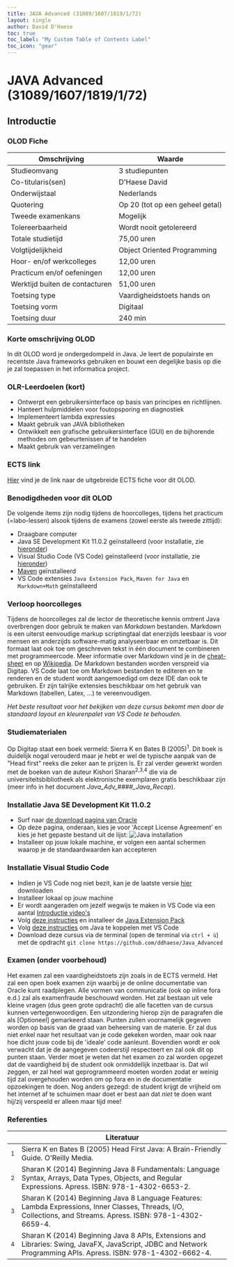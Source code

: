 ```yaml
---
title: JAVA Advanced (31089/1607/1819/1/72)
layout: single
author: David D'Haese
toc: true
toc_label: "My Custom Table of Contents Label"
toc_icon: "gear"
---
```


# JAVA Advanced (31089/1607/1819/1/72)
## Introductie
### OLOD Fiche

| Omschrijving                   | Waarde                          |
|--------------------------------|---------------------------------|
| Studieomvang                   | 3 studiepunten                  |
| Co-titularis(sen)              | D'Haese David                   |
| Onderwijstaal                  | Nederlands                      |
| Quotering                      | Op 20 (tot op een geheel getal) |
| Tweede examenkans              | Mogelijk                        |
| Tolereerbaarheid               | Wordt nooit getolereerd         |
| Totale studietijd              | 75,00 uren                      |
| Volgtijdelijkheid              | Object Oriented Programming     |
| Hoor- en/of werkcolleges       | 12,00 uren                      |
| Practicum en/of oefeningen     | 12,00 uren                      |
| Werktijd buiten de contacturen | 51,00 uren                      |
| Toetsing type                  | Vaardigheidstoets hands on      |
| Toetsing vorm                  | Digitaal                        |
| Toetsing duur                  | 240 min                         |

### Korte omschrijving OLOD

In dit OLOD word je ondergedompeld in Java. Je leert de populairste en recentste Java frameworks gebruiken en bouwt een degelijke basis op die je zal toepassen in het informatica project.

### OLR-Leerdoelen (kort)

- Ontwerpt een gebruikersinterface op basis van principes en richtlijnen.
- Hanteert hulpmiddelen voor foutopsporing en diagnostiek
- Implementeert lambda expressies
- Maakt gebruik van JAVA bibliotheken
- Ontwikkelt een grafische gebruikersinterface (GUI) en de bijhorende methodes om gebeurtenissen af te handelen
- Maakt gebruik van verzamelingen

### ECTS link

[Hier](https://bamaflexweb.ap.be/BMFUIDetailxOLOD.aspx?a=121279&b=5&c=1) vind je de link naar de uitgebreide ECTS fiche voor dit OLOD.

### Benodigdheden voor dit OLOD

De volgende items zijn nodig tijdens de hoorcolleges, tijdens het practicum (=labo-lessen) alsook tijdens de examens (zowel eerste als tweede zittijd):

- Draagbare computer
- Java SE Development Kit 11.0.2 geïnstalleerd (voor installatie, zie [hieronder](#Java_Install))
- Visual Studio Code (VS Code) geïnstalleerd (voor installatie, zie [hieronder](#VS_Install))
- [Maven](http://maven.apache.org/) geïnstalleerd
- VS Code extensies `Java Extension Pack`, `Maven for Java` en `Markdown+Math` geïnstalleerd

### Verloop hoorcolleges

Tijdens de hoorcolleges zal de lector de theoretische kennis omtrent Java overbrengen door gebruik te maken van *Markdown* bestanden. Markdown is een uiterst eenvoudige markup scriptingtaal dat enerzijds leesbaar is voor mensen en anderzijds software-matig analyseerbaar en omzetbaar is. Dit formaat laat ook toe om geschreven tekst in één document te combineren met programmeercode. Meer informatie over Markdown vind je in de [cheat-sheet](https://github.com/adam-p/Markdown-here/wiki/Markdown-Cheatsheet) en op [Wikipedia](https://en.wikipedia.org/wiki/Markdown). De Markdown bestanden worden verspreid via Digitap. VS Code laat toe om Markdown bestanden te editeren en te renderen en de student wordt aangemoedigd om deze IDE dan ook te gebruiken. Er zijn talrijke extensies beschikbaar om het gebruik van Markdown (tabellen, Latex, &hellip;) te vereenvoudigen.

*Het beste resultaat voor het bekijken van deze cursus bekomt men door de standaard layout en kleurenpalet van VS Code te behouden.*

### Studiematerialen

Op Digitap staat een boek vermeld: Sierra K en Bates B (2005)<sup>1</sup>. Dit boek is duidelijk nogal verouderd maar je hebt er wel de typische aanpak van de "Head first" reeks die zeker aan te prijzen is. Er zal verder gewerkt worden met de boeken van de auteur Kishori Sharan<sup>2,3,4</sup> die via de universiteitsbibliotheek als elektronische exemplaren gratis beschikbaar zijn (meer info in het document *Java_Adv_####_Java_Recap*).

### <a name="Java_Install"></a>Installatie Java SE Development Kit 11.0.2

- Surf naar [de download pagina van Oracle](https://www.oracle.com/technetwork/java/javase/downloads/jdk11-downloads-5066655.html)
- Op deze pagina, onderaan, kies je voor 'Accept License Agreement' en kies je het gepaste bestand uit de lijst:
![Java installation](Media/Installation_01.jpg)
- Installeer op jouw lokale machine, er volgen een aantal schermen waarop je de standaardwaarden kan accepteren

### <a name="VS_Install"></a>Installatie Visual Studio Code

- Indien je VS Code nog niet bezit, kan je de laatste versie [hier](https://code.visualstudio.com/) downloaden
- Installeer lokaal op jouw machine
- Er wordt aangeraden om jezelf wegwijs te maken in VS Code via een aantal [Introductie video's](https://code.visualstudio.com/docs/getstarted/introvideos)
- Volg [deze instructies](https://code.visualstudio.com/docs/languages/java) en installeer de [Java Extension Pack](https://marketplace.visualstudio.com/items?itemName=vscjava.vscode-java-pack)
- Volg [deze instructies](https://code.visualstudio.com/docs/java/java-tutorial) om Java te koppelen met VS Code
- Download deze cursus via de terminal (open de terminal via `ctrl + ù`) met de opdracht `git clone https://github.com/ddhaese/Java_Advanced`

### Examen (onder voorbehoud)

Het examen zal een vaardigheidstoets zijn zoals in de ECTS vermeld. Het zal een open boek examen zijn waarbij je de online documentatie van Oracle kunt raadplegen. Alle vormen van communicatie (ook op inline fora e.d.) zal als examenfraude beschouwd worden. Het zal bestaan uit vele kleine vragen (dus geen grote opdracht) die alle facetten van de cursus kunnen vertegenwoordigen. Een uitzondering hierop zijn de paragrafen die als [Optioneel] gemarkeerd staan. Punten zullen voornamelijk gegeven worden op basis van de graad van beheersing van de materie. Er zal dus niet enkel naar het resultaat van je code gekeken worden, maar ook naar hoe dicht jouw code bij de 'ideale' code aanleunt. Bovendien wordt er ook verwacht dat je de aangegeven codeerstijl respecteert en zal ook dit op punten staan. Verder moet je weten dat het examen zo zal worden opgezet dat de vaardigheid bij de student ook onmiddellijk inzetbaar is. Dat wil zeggen, er zal heel wat geprogrammeerd moeten worden zodat er weinig tijd zal overgehouden worden om op fora en in de documentatie opzoekingen te doen. Nog anders gezegd: de student krijgt de vrijheid om het internet af te schuimen maar doet er best aan dat *niet* te doen want hij/zij verspeeld er alleen maar tijd mee!

### Referenties

|              | Literatuur                                                       |
|--------------|------------------------------------------------------------------|
| <sup>1</sup> | Sierra K en Bates B (2005) Head First Java: A Brain-Friendly Guide. O'Reilly Media.|
| <sup>2</sup> | Sharan K (2014) Beginning Java 8 Fundamentals: Language Syntax, Arrays, Data Types, Objects, and Regular Expressions. Apress. ISBN: 978-1-4302-6653-2.|
| <sup>3</sup> | Sharan K (2014) Beginning Java 8 Language Features: Lambda Expressions, Inner Classes, Threads, I/O, Collections, and Streams. Apress. ISBN: 978-1-4302-6659-4.|
| <sup>4</sup> | Sharan K (2014) Beginning Java 8 APIs, Extensions and Libraries: Swing, JavaFX, JavaScript, JDBC and Network Programming APIs. Apress. ISBN: 978-1-4302-6662-4.|
